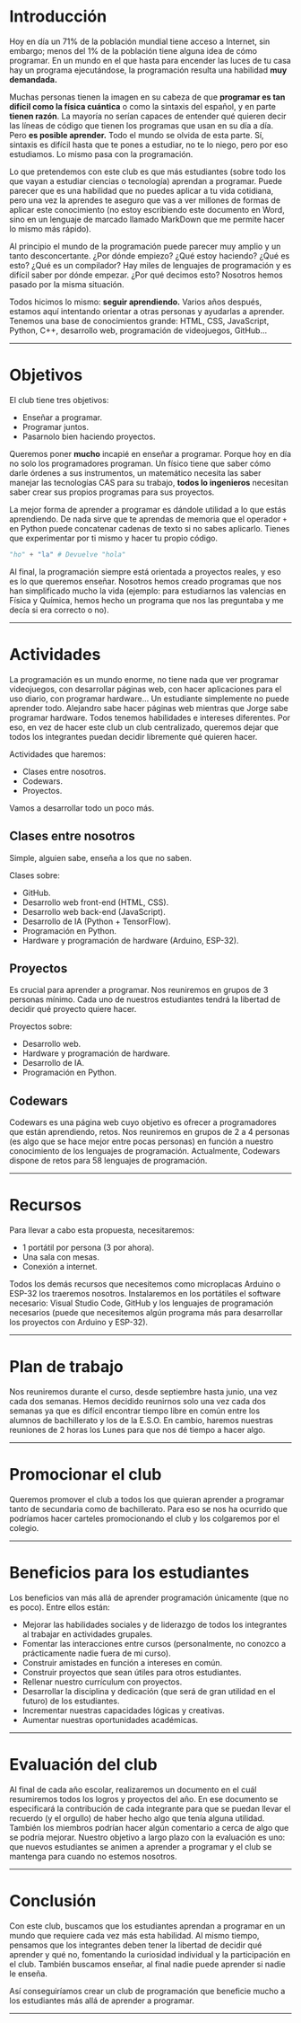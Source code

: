 # Introducción
Hoy en día un 71% de la población mundial tiene acceso a Internet, sin embargo; menos del 1% de la población tiene alguna idea de cómo programar. En un mundo en el que hasta para encender las luces de tu casa hay un programa ejecutándose, la programación resulta una habilidad **muy demandada.**

Muchas personas tienen la imagen en su cabeza de que **programar es tan difícil como la física cuántica** o como la sintaxis del español, y en parte **tienen razón**. La mayoría no serían capaces de entender qué quieren decir las líneas de código que tienen los programas que usan en su día a día. Pero **es posible aprender.** Todo el mundo se olvida de esta parte. Sí, sintaxis es difícil hasta que te pones a estudiar, no te lo niego, pero por eso estudiamos. Lo mismo pasa con la programación.

Lo que pretendemos con este club es que más estudiantes (sobre todo los que vayan a estudiar ciencias o tecnología) aprendan a programar. Puede parecer que es una habilidad que no puedes aplicar a tu vida cotidiana, pero una vez la aprendes te aseguro que vas a ver millones de formas de aplicar este conocimiento (no estoy escribiendo este documento en Word, sino en un lenguaje de marcado llamado MarkDown que me permite hacer lo mismo más rápido).

Al principio el mundo de la programación puede parecer muy amplio y un tanto desconcertante. ¿Por dónde empiezo? ¿Qué estoy haciendo? ¿Qué es esto? ¿Qué es un compilador? Hay miles de lenguajes de programación y es difícil saber por dónde empezar. ¿Por qué decimos esto? Nosotros hemos pasado por la misma situación.

Todos hicimos lo mismo: **seguir aprendiendo.** Varios años después, estamos aquí intentando orientar a otras personas y ayudarlas a aprender. Tenemos una base de conocimientos grande: HTML, CSS, JavaScript, Python, C++, desarrollo web, programación de videojuegos, GitHub...

---

# Objetivos
El club tiene tres objetivos:
   - Enseñar a programar.
   - Programar juntos.
   - Pasarnolo bien haciendo proyectos.

Queremos poner **mucho** incapié en enseñar a programar. Porque hoy en día no solo los programadores programan. Un físico tiene que saber cómo darle órdenes a sus instrumentos, un matemático necesita las saber manejar las tecnologías CAS para su trabajo, **todos lo ingenieros** necesitan saber crear sus propios programas para sus proyectos.

La mejor forma de aprender a programar es dándole utilidad a lo que estás aprendiendo. De nada sirve que te aprendas de memoria que el operador `+` en Python puede concatenar cadenas de texto si no sabes aplicarlo. Tienes que experimentar por ti mismo y hacer tu propio código.
```python
"ho" + "la" # Devuelve "hola"
```

Al final, la programación siempre está orientada a proyectos reales, y eso es lo que queremos enseñar. Nosotros hemos creado programas que nos han simplificado mucho la vida (ejemplo: para estudiarnos las valencias en Física y Química, hemos hecho un programa que nos las preguntaba y me decía si era correcto o no).

---

# Actividades
La programación es un mundo enorme, no tiene nada que ver programar videojuegos, con desarrollar páginas web, con hacer aplicaciones para el uso diario, con programar hardware... Un estudiante simplemente no puede aprender todo. Alejandro sabe hacer páginas web mientras que Jorge sabe programar hardware. Todos tenemos habilidades e intereses diferentes. Por eso, en vez de hacer este club un club centralizado, queremos dejar que todos los integrantes puedan decidir libremente qué quieren hacer.

Actividades que haremos:
   - Clases entre nosotros.
   - Codewars.
   - Proyectos.

Vamos a desarrollar todo un poco más.

## Clases entre nosotros
Simple, alguien sabe, enseña a los que no saben.

Clases sobre:
   - GitHub.
   - Desarrollo web front-end (HTML, CSS).
   - Desarrollo web back-end (JavaScript).
   - Desarrollo de IA (Python + TensorFlow).
   - Programación en Python.
   - Hardware y programación de hardware (Arduino, ESP-32).

## Proyectos
Es crucial para aprender a programar. Nos reuniremos en grupos de 3 personas mínimo. Cada uno de nuestros estudiantes tendrá la libertad de decidir qué proyecto quiere hacer.

Proyectos sobre: 
   - Desarrollo web.
   - Hardware y programación de hardware.
   - Desarrollo de IA.
   - Programación en Python.

## Codewars
Codewars es una página web cuyo objetivo es ofrecer a programadores que están aprendiendo, retos. Nos reuniremos en grupos de 2 a 4 personas (es algo que se hace mejor entre pocas personas) en función a nuestro conocimiento de los lenguajes de programación. Actualmente, Codewars dispone de retos para 58 lenguajes de programación.

---

# Recursos
Para llevar a cabo esta propuesta, necesitaremos:
   - 1 portátil por persona (3 por ahora).
   - Una sala con mesas.
   - Conexión a internet.

Todos los demás recursos que necesitemos como microplacas Arduino o ESP-32 los traeremos nosotros. Instalaremos en los portátiles el software necesario: Visual Studio Code, GitHub y los lenguajes de programación necesarios (puede que necesitemos algún programa más para desarrollar los proyectos con Arduino y ESP-32).

---

# Plan de trabajo
Nos reuniremos durante el curso, desde septiembre hasta junio, una vez cada dos semanas. Hemos decidido reunirnos solo una vez cada dos semanas ya que es difícil encontrar tiempo libre en común entre los alumnos de bachillerato y los de la E.S.O. En cambio, haremos nuestras reuniones de 2 horas los Lunes para que nos dé tiempo a hacer algo.

---

# Promocionar el club
Queremos promover el club a todos los que quieran aprender a programar tanto de secundaria como de bachillerato. Para eso se nos ha ocurrido que podríamos hacer carteles promocionando el club y los colgaremos por el colegio.

---

# Beneficios para los estudiantes
Los beneficios van más allá de aprender programación únicamente (que no es poco). Entre ellos están:
   - Mejorar las habilidades sociales y de liderazgo de todos los integrantes al trabajar en actividades grupales.
   - Fomentar las interacciones entre cursos (personalmente, no conozco a prácticamente nadie fuera de mi curso).
   - Construir amistades en función a intereses en común.
   - Construir proyectos que sean útiles para otros estudiantes.
   - Rellenar nuestro currículum con proyectos.
   - Desarrollar la disciplina y dedicación (que será de gran utilidad en el futuro) de los estudiantes.
   - Incrementar nuestras capacidades lógicas y creativas.
   - Aumentar nuestras oportunidades académicas.

---

# Evaluación del club
Al final de cada año escolar, realizaremos un documento en el cuál resumiremos todos los logros y proyectos del año. En ese documento se especificará la contribución de cada integrante para que se puedan llevar el recuerdo (y el orgullo) de haber hecho algo que tenía alguna utilidad. También los miembros podrían hacer algún comentario a cerca de algo que se podría mejorar. Nuestro objetivo a largo plazo con la evaluación es uno: que nuevos estudiantes se animen a aprender a programar y el club se mantenga para cuando no estemos nosotros.

---

# Conclusión
Con este club, buscamos que los estudiantes aprendan a programar en un mundo que requiere cada vez más esta habilidad. Al mismo tiempo, pensamos que los integrantes deben tener la libertad de decidir qué aprender y qué no, fomentando la curiosidad individual y la participación en el club. También buscamos enseñar, al final nadie puede aprender si nadie le enseña.

Así conseguiríamos crear un club de programación que beneficie mucho a los estudiantes más allá de aprender a programar.

---